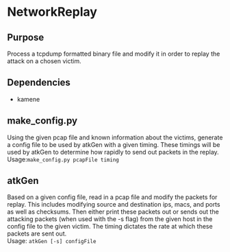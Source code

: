 # NetworkReplay

## Purpose
Process a tcpdump formatted binary file and modify it in order to replay the attack on a chosen victim.

## Dependencies 
- kamene

## make_config.py
Using the given pcap file and known information about the victims, generate a config file to be used by atkGen with a given timing. These timings will be used by atkGen to determine how rapidly to send out packets in the replay.<br>
Usage:```make_config.py pcapFile timing```


## atkGen
Based on a given config file, read in a pcap file and modify the packets for replay. This includes modifying source and destination ips, macs, and ports as well as checksums. Then either print these packets out or sends out the attacking packets (when used with the -s flag) from the given host in the config file to the given victim. The timing dictates the rate at which these packets are sent out.<br>
Usage: ```atkGen [-s] configFile```